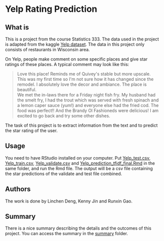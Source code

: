 # Yelp Rating Prediction

## What is
This is a project from the course Statistics 333. The data used in the project is adapted from the kaggle [Yelp dataset](https://www.kaggle.com/yelp-dataset/yelp-dataset). The data in this project only consists of restaurants in Wisconsin area.

On Yelp, people make comment on some specific places and give star ratings of these places. A typical comment may look like this:

> Love this place! Reminds me of Quivey's stable but more upscale. This was my first time so I'm not sure how it has changed since the remodel. I absolutely love the decor and ambiance. The place is beautiful.   
We met the in-laws there for a Friday night fish fry. My husband had the smelt fry, I had the trout which was served with fresh spinach and a lemon caper sauce (yum!) and everyone else had the fried cod. The food was perfect!! And the Brandy Ol Fashioneds were delicious! 
I am excited to go back and try some other dishes.

The task of this project is to extract information from the text and to predict the star rating of the user.

## Usage
You need to have RStudio installed on your computer. Put [Yelp_test.csv](Yelp_test.csv), [Yelp_train.csv](Yelp_train.csv), [Yelp_validate.csv](Yelp_train.csv) and [Yelp_prediction_tfidf_final.Rmd](Yelp_prediction_tfidf_final.Rmd) in the same folder, and run the Rmd file. The output will be a csv file containing the star predictions of the validate and test file combined.

## Authors
The work is done by Linchen Deng, Kenny Jin and Runxin Gao.

## Summary
There is a nice summary describing the details and the outcomes of this project. You can access the summary in the [summary](summary/) folder.

